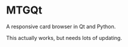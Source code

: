# MTGQt

A responsive card browser in Qt and Python.

This actually works, but needs lots of updating. 
